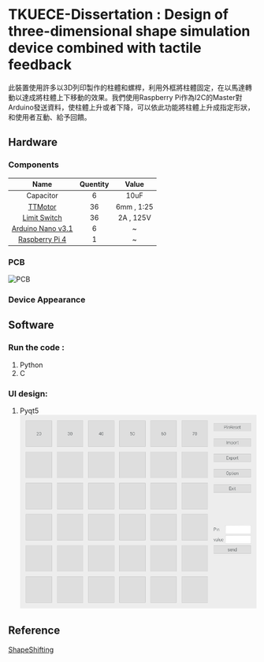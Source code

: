 # TKUECE-Dissertation : Design of three-dimensional shape simulation device combined with tactile feedback

此裝置使用許多以3D列印製作的柱體和螺桿，利用外框將柱體固定，在以馬達轉動以達成將柱體上下移動的效果。我們使用Raspberry Pi作為I2C的Master對Arduino發送資料，使柱體上升或者下降，可以依此功能將柱體上升成指定形狀，和使用者互動、給予回饋。

## Hardware

### Components

|Name|Quentity|Value|
|:---:|:----:|:----:|
|Capacitor|6|10uF|
|[TTMotor](https://reurl.cc/EzaZDv)|36|6mm , 1:25|
|[Limit Switch](https://reurl.cc/v18gXe)|36|2A , 125V|
|[Arduino Nano v3.1](https://reurl.cc/Xk9l90)|6|~|
|[Raspberry Pi 4](https://reurl.cc/GrlbRG)|1|~|

### PCB
![PCB](https://i.imgur.com/lQVfD4I.jpg)


### Device Appearance

## Software

### Run the code :

1. Python
2. C

### UI design:

1. Pyqt5
![Pyqt5](\software\Pyqt5\Image\Pyqt.png)

## Reference
[ShapeShifting](http://shape.stanford.edu/research/shapeShift/)